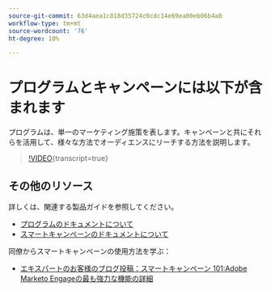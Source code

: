 ```yaml
---
source-git-commit: 63d4aea1c818d35724c0cdc14e69ea00eb06b4a0
workflow-type: tm+mt
source-wordcount: '76'
ht-degree: 10%

---
```

# プログラムとキャンペーンには以下が含まれます

プログラムは、単一のマーケティング施策を表します。キャンペーンと共にそれらを活用して、様々な方法でオーディエンスにリーチする方法を説明します。

>[!VIDEO](https://video.tv.adobe.com/v/3418042/?quality=12&learn=on){transcript=true}

## その他のリソース

詳しくは、関連する製品ガイドを参照してください。

* [ プログラムのドキュメントについて ](https://experienceleague.adobe.com/docs/marketo/using/product-docs/core-marketo-concepts/programs/creating-programs/understanding-programs.html?lang=ja)
* [ スマートキャンペーンのドキュメントについて ](https://experienceleague.adobe.com/docs/marketo/using/product-docs/core-marketo-concepts/smart-campaigns/understanding-smart-campaigns.html?lang=ja)

同僚からスマートキャンペーンの使用方法を学ぶ：

* [ エキスパートのお客様のブログ投稿：スマートキャンペーン 101:Adobe Marketo Engageの最も強力な機能の詳細 ](https://nation.marketo.com/t5/product-blogs/smart-campaigns-101-a-deep-dive-into-adobe-marketo-engage-s-most/ba-p/313385#M1838)